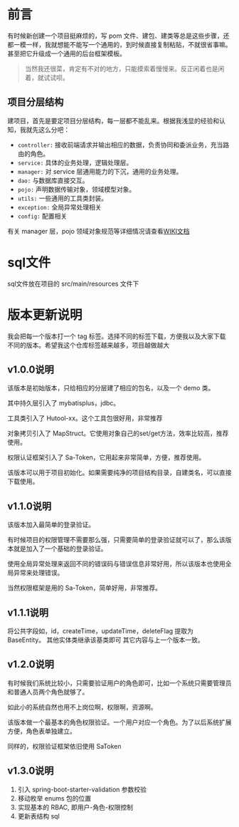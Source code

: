 # 前言

有时候新创建一个项目挺麻烦的，写 pom 文件、建包、建类等总是这些步骤，还都一模一样，我就想能不能写一个通用的，到时候直接复制粘贴，不就很省事嘛。甚至把它升级成一个通用的后台框架模板。

> 当然我还很菜，肯定有不对的地方，只能摸索着慢慢来。反正闲着也是闲着，就试试呗。

## 项目分层结构

建项目，首先是要定项目分层结构，每一层都不能乱来。根据我浅显的经验和认知，我就先这么分吧：

- `controller:` 接收前端请求并输出相应的数据，负责协同和委派业务，充当路由的角色。
- `service:` 具体的业务处理，逻辑处理层。
- `manager:` 对 service 层通用能力的下沉，通用的业务处理。
- `dao:` 与数据库直接交互。
- `pojo:` 声明数据传输对象，领域模型对象。
- `utils:` 一些通用的工具类封装。
- `exception:` 全局异常处理相关
- `config:` 配置相关

有关 manager 层，pojo 领域对象规范等详细情况请查看[WIKI文档](https://gitee.com/siumu/springboot-xiumu/wikis/%E5%89%8D%E8%A8%80)

# sql文件
sql文件放在项目的 src/main/resources 文件下

# 版本更新说明

我会把每一个版本打一个 tag 标签。选择不同的标签下载，方便我以及大家下载不同的版本。希望我这个仓库标签越来越多，项目越做越大

## v1.0.0说明

该版本是初始版本，只给相应的分层建了相应的包名，以及一个 demo 类。

其中持久层引入了 mybatisplus，jdbc。

工具类引入了 Hutool-xx。这个工具包很好用，非常推荐

对象拷贝引入了 MapStruct。它使用对象自己的set/get方法，效率比较高，推荐使用。

权限认证框架引入了 Sa-Token，它用起来非常简单，方便，推荐使用。

该版本可以用于项目初始化。如果需要纯净的项目结构目录，自建类名，可以直接下载使用。
## v1.1.0说明

该版本加入最简单的登录验证。

有时候项目的权限管理不需要那么强，只需要简单的登录验证就可以了，那么该版本就是加入了一个基础的登录验证。

使用全局异常处理来返回不同的错误码与错误信息非常好用，所以该版本也使用全局异常来处理错误。

当然权限框架是用的 Sa-Token，简单好用，非常推荐。

## v1.1.1说明
将公共字段如，id，createTime，updateTime，deleteFlag 提取为 BaseEntity。
其他实体类继承该基类即可
其它内容与上一个版本一致。

## v1.2.0说明

有时候我们系统比较小，只需要验证用户的角色即可，比如一个系统只需要管理员和普通人员两个角色就够了。

如此小的系统自然也用不上岗位啊，权限啊，资源啊。

该版本做一个最基本的角色权限验证。一个用户对应一个角色。为了以后系统扩展方便，角色表单独建立。

同样的，权限验证框架依旧使用 SaToken

## v1.3.0说明

1. 引入 spring-boot-starter-validation 参数校验
2. 移动枚举 enums 包的位置
3. 实现基本的 RBAC, 即用户-角色-权限控制
4. 更新表结构 sql